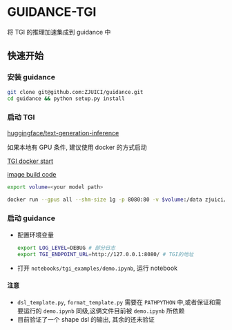 # GUIDANCE-TGI

将 TGI 的推理加速集成到 guidance 中

## 快速开始

### 安装 guidance

```sh
git clone git@github.com:ZJUICI/guidance.git
cd guidance && python setup.py install
```

### 启动 TGI

[huggingface/text-generation-inference](https://github.com/huggingface/text-generation-inference)

如果本地有 GPU 条件, 建议使用 docker 的方式启动

[TGI docker start](https://github.com/huggingface/text-generation-inference#docker)

[image build code](https://github.com/zTaoplus/mirrored-image/tree/main/tgi)
```sh
export volume=<your model path>

docker run --gpus all --shm-size 1g -p 8080:80 -v $volume:/data zjuici/mirror.huggingface.text-generation-inference:1.1.0-guidance-transformers-4.35.0  --model-id $model

```

### 启动 guidance

* 配置环境变量

    ```sh
    export LOG_LEVEL=DEBUG # 部分日志
    export TGI_ENDPOINT_URL=http://127.0.0.1:8080/ # TGI的地址
    ```

* 打开 `notebooks/tgi_examples/demo.ipynb`, 运行 notebook

#### 注意

* `dsl_template.py`, `format_template.py` 需要在 `PATHPYTHON` 中,或者保证和需要运行的 `demo.ipynb` 同级,这俩文件目前被 `demo.ipynb` 所依赖
* 目前验证了一个 shape dsl 的输出, 其余的还未验证
